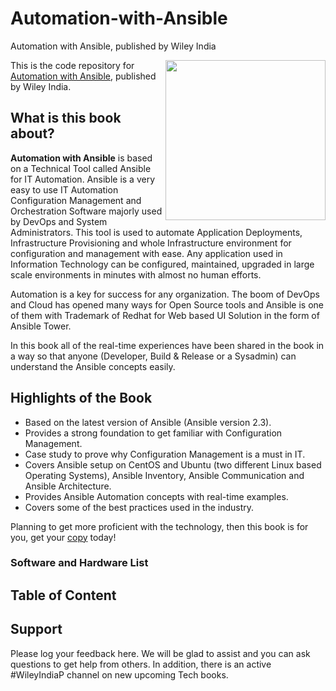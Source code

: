 # Automation-with-Ansible
Automation with Ansible, published by Wiley India

<a href="https://www.wileyindia.com/automation-with-ansible.html"><img src="https://www.wileyindia.com/pub/media/catalog/product/cache/1/image/e9c3970ab036de70892d86c6d221abfe/9/7/9788126570331.jpg" height="256px" align="right"></a>
This is the code repository for [Automation with Ansible]( https://www.wileyindia.com/automation-with-ansible.html), published by Wiley India.

## What is this book about?

**Automation with Ansible** is based on a Technical Tool called Ansible for IT Automation. Ansible is a very easy to use IT Automation Configuration Management and Orchestration Software majorly used by DevOps and System Administrators. This tool is used to automate Application Deployments, Infrastructure Provisioning and whole Infrastructure environment for configuration and management with ease. Any application used in Information Technology can be configured, maintained, upgraded in large scale environments in minutes with almost no human efforts.

Automation is a key for success for any organization. The boom of DevOps and Cloud has opened many ways for Open Source tools and Ansible is one of them with Trademark of Redhat for Web based UI Solution in the form of Ansible Tower. 

In this book all of the real-time experiences have been shared in the book in a way so that anyone (Developer, Build & Release or a Sysadmin) can understand the Ansible concepts easily.

## Highlights of the Book

* Based on the latest version of Ansible (Ansible version 2.3).
* Provides a strong foundation to get familiar with Configuration Management.
* Case study to prove why Configuration Management is a must in IT.
* Covers Ansible setup on CentOS and Ubuntu (two different Linux based Operating Systems), Ansible Inventory, Ansible Communication and Ansible Architecture.
* Provides Ansible Automation concepts with real-time examples.
* Covers some of the best practices used in the industry.


Planning to get more proficient with the technology, then this book is for you, get your [copy](https://www.wileyindia.com/automation-with-ansible.html) today!

### Software and Hardware List

## Table of Content


## Support
Please log your feedback here. We will be glad to assist and you can ask questions to get help from others. In addition, there is an active #WileyIndiaP channel on new upcoming Tech books.
